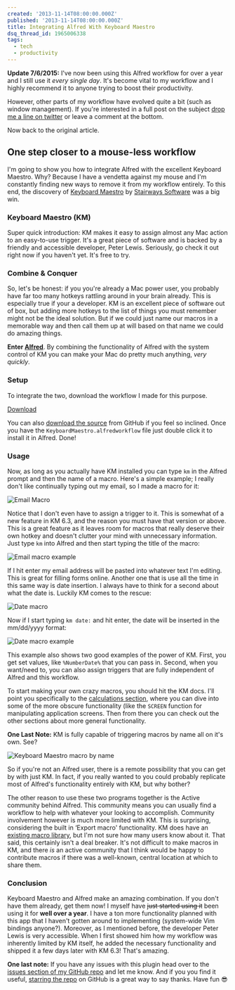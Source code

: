 ```yaml
---
created: '2013-11-14T08:00:00.000Z'
published: '2013-11-14T08:00:00.000Z'
title: Integrating Alfred With Keyboard Maestro
dsq_thread_id: 1965006338
tags:
  - tech
  - productivity
---
```


**Update 7/6/2015:** I've now been using this Alfred workflow for over a year and I still use it _every single day_. It's become vital to my workflow and I highly recommend it to anyone trying to boost their productivity.

However, other parts of my workflow have evolved quite a bit (such as window management). If you're interested in a full post on the subject [drop me a line on twitter][twitter] or leave a comment at the bottom.

Now back to the original article.

[twitter]: https://twitter.com/ian_sinn/

## One step closer to a mouse-less workflow

I'm going to show you how to integrate Alfred with the excellent Keyboard Maestro. Why? Because I have a vendetta against my mouse and I'm constantly finding new ways to remove it from my workflow entirely. To this end, the discovery of [Keyboard Maestro][1] by [Stairways Software][2] was a big win.

### Keyboard Maestro (KM)

Super quick introduction: KM makes it easy to assign almost any Mac action to an easy-to-use trigger. It's a great piece of software and is backed by a friendly and accessible developer, Peter Lewis. Seriously, go check it out right now if you haven't yet. It's free to try.

### Combine & Conquer

So, let's be honest: if you you're already a Mac power user, you probably have far too many hotkeys rattling around in your brain already. This is especially true if your a developer. KM is an excellent piece of software out of box, but adding more hotkeys to the list of things you must remember might not be the ideal solution. But if we could just name our macros in a memorable way and then call them up at will based on that name we could do amazing things.

<!--more-->

**Enter [Alfred][3]**. By combining the functionality of Alfred with the system control of KM you can make your Mac do pretty much anything, *very quickly*.

### Setup

To integrate the two, download the workflow I made for this purpose.

<a class="btn btn-download" href="https://github.com/iansinnott/alfred-maestro/raw/master/AlfredMaestro.alfredworkflow">Download</a>

You can also [download the source][4] from GitHub if you feel so inclined. Once you have the `KeyboardMaestro.alfredworkflow` file just double click it to install it in Alfred. Done!

### Usage

Now, as long as you actually have KM installed you can type `km` in the Alfred prompt and then the name of a macro. Here's a simple example; I really don't like continually typing out my email, so I made a macro for it:

![Email Macro](https://dropsinn.s3.amazonaws.com/email-macro.png)

Notice that I don't even have to assign a trigger to it. This is somewhat of a new feature in KM 6.3, and the reason you must have that version or above. This is a great feature as it leaves room for macros that really deserve their own hotkey and doesn't clutter your mind with unnecessary information. Just type `km` into Alfred and then start typing the title of the macro:

![Email macro example](https://dropsinn.s3.amazonaws.com/Screen%20Shot%202015-07-06%20at%209.15.08%20PM.png)

If I hit enter my email address will be pasted into whatever text I'm editing. This is great for filling forms online. Another one that is use all the time in this same way is date insertion. I always have to think for a second about what the date is. Luckily KM comes to the rescue:

![Date macro](https://dropsinn.s3.amazonaws.com/Screen%20Shot%202015-07-06%20at%209.18.19%20PM.png)

Now if I start typing `km date:` and hit enter, the date will be inserted in the mm/dd/yyyy format:

![Date macro example](https://dropsinn.s3.amazonaws.com/Screen%20Shot%202015-07-06%20at%209.19.00%20PM.png)

This example also shows two good examples of the power of KM. First, you get set values, like `%NumberDate%` that you can pass in. Second, when you want/need to, you can also assign triggers that are fully independent of Alfred and this workflow.

To start making your own crazy macros, you should hit the KM docs. I'll point you specifically to the [calculations section][5], where you can dive into some of the more obscure functionality (like the `SCREEN` function for manipulating application screens. Then from there you can check out the other sections about more general functionality.

**One Last Note:** KM is fully capable of triggering macros by name all on it's own. See?

![Keyboard Maestro macro by name](https://dropsinn.s3.amazonaws.com/Screen%20Shot%202015-07-06%20at%209.12.29%20PM.png)

So if you're not an Alfred user, there is a remote possibility that you can get by with just KM. In fact, if you really wanted to you could probably replicate most of Alfred's functionality entirely with KM, but why bother?

The other reason to use these two programs together is the Active community behind Alfred. This community means you can usually find a workflow to help with whatever your looking to accomplish. Community involvement however is much more limited with KM. This is surprising, considering the built in &#8216;Export macro' functionality. KM does have an [existing macro library][6], but I'm not sure how many users know about it. That said, this certainly isn't a deal breaker. It's not difficult to make macros in KM, and there *is* an active community that I think would be happy to contribute macros if there was a well-known, central location at which to share them.

### Conclusion

Keyboard Maestro and Alfred make an amazing combination. If you don't have them already, get them now! I myself have <del>just started using it</del> been using it for **well over a year**. I have a ton more functionality planned with this app that I haven't gotten around to implementing (system-wide Vim bindings anyone?). Moreover, as I mentioned before, the developer Peter Lewis is very accessible. When I first showed him how my workflow was inherently limited by KM itself, he added the necessary functionality and shipped it a few days later with KM 6.3! That's amazing.

**One last note:** If you have any issues with this plugin head over to the [issues section of my GitHub repo][7] and let me know. And if you you find it useful, [starring the repo][repo] on GitHub is a great way to say thanks. Have fun 😎

 [1]: http://www.keyboardmaestro.com/main/
 [2]: http://www.stairways.com/main/
 [3]: http://www.alfredapp.com/
 [4]: https://github.com/iansinnott/keyboard-maestro-alfred
 [5]: http://www.keyboardmaestro.com/documentation/6/calculations.html
 [6]: http://www.keyboardmaestro.com/main/macro-library
 [7]: https://github.com/iansinnott/keyboard-maestro-alfred/issues

 [repo]: https://github.com/iansinnott/keyboard-maestro-alfred

 [workflow]: https://github.com/iansinnott/alfred-maestro/raw/master/AlfredMaestro.alfredworkflow